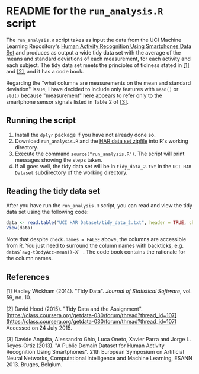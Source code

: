 # README for the `run_analysis.R` script

The `run_analysis.R` script takes as input the data from the UCI Machine
Learning Repository's [Human Activity Recognition Using Smartphones Data
Set](http://archive.ics.uci.edu/ml/datasets/Human+Activity+Recognition+Using+Smartphones)
and produces as output a wide tidy data set with the average of the means and
standard deviations of each measurement, for each activity and each subject. The
tidy data set meets the principles of tidiness stated in [[1]](#ref1) and
[[2]](#ref2), and it has a code book.

Regarding the "what columns are measurements on the mean and standard deviation"
issue, I have decided to include only features with `mean()` or `std()` because
"measurement" here appears to refer only to the smartphone sensor signals listed
in Table 2 of [[3]](#ref3).

## Running the script

1. Install the `dplyr` package if you have not already done so.
1. Download `run_analysis.R` and the [HAR data set
   zipfile](https://d396qusza40orc.cloudfront.net/getdata%2Fprojectfiles%2FUCI%20HAR%20Dataset.zip)
   into R's working directory.
1. Execute the command `source("run_analysis.R")`.  The script will print
   messages showing the steps taken.
1. If all goes well, the tidy data set will be in `tidy_data_2.txt` in the `UCI
   HAR Dataset` subdirectory of the working directory.

## Reading the tidy data set

After you have run the `run_analysis.R` script, you can read and view the tidy
data set using the following code:

```r
data <- read.table("UCI HAR Dataset/tidy_data_2.txt", header = TRUE, check.names = FALSE)
View(data)
```

Note that despite `check.names = FALSE` above, the columns are accessible from
R. You just need to surround the column names with backticks, e.g.
``data$`avg-tBodyAcc-mean()-X` ``. The code book contains the rationale for the
column names.

## References

[1] <a name="ref1"></a>Hadley Wickham (2014). "Tidy Data". *Journal of Statistical Software*, vol. 59, no. 10.

[2] <a name="ref2"></a>David Hood (2015). "Tidy Data and the Assignment".
[https://class.coursera.org/getdata-030/forum/thread?thread_id=107](https://class.coursera.org/getdata-030/forum/thread?thread_id=107)
Accessed on 24 July 2015.

[3] <a name="ref3"></a> Davide Anguita, Alessandro Ghio, Luca Oneto, Xavier
Parra and Jorge L. Reyes-Ortiz (2013). "A Public Domain Dataset for Human
Activity Recognition Using Smartphones". 21th European Symposium on Artificial
Neural Networks, Computational Intelligence and Machine Learning, ESANN 2013.
Bruges, Belgium.
